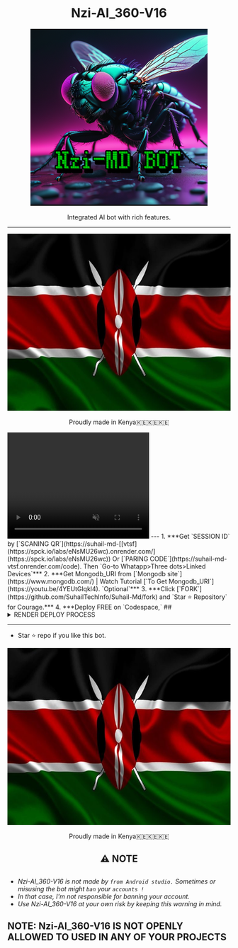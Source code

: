 <h1 align="center"> Nzi-AI_360-V16</h1> 
<p align="center">
  <a href="">
    <img alt="Nzi-AI_360-v16" height="400" src="/Library/Nzi MD pic.png">
  </a>
</p>
<p align="center"> Integrated AI bot with rich features. </p>

---
<p align="center">
  <a href="https://youtube.com/">
    <img alt="Nzi-AI_360-v16" height="400" src="Library/Pk Kenya.jpg">
  </a>
</p>
<p align="center"> Proudly made in Kenya🇰🇪🇰🇪🇰🇪 </p>

<video width="320" height="240" autoplay muted>
  <source src="movie.mp4" type="video/mp4">
  <source src="movie.ogg" type="video/ogg">
Your browser does not support the video tag.
</video>
---
1.  ***Get `SESSION ID` by [`SCANING QR`](https://suhail-md-[[vtsf](https://spck.io/labs/eNsMU26wc).onrender.com/](https://spck.io/labs/eNsMU26wc)) Or [`PARING CODE`](https://suhail-md-vtsf.onrender.com/code). Then `Go-to Whatapp>Three dots>Linked Devices`***
2.  ***Get Mongodb_URI from [`Mongodb site`](https://www.mongodb.com/) | Watch Tutorial [`To Get Mongodb_URI`](https://youtu.be/4YEUtGlqkl4). `Optional`***
3.  ***Click [`FORK`](https://github.com/SuhailTechInfo/Suhail-Md/fork) and `Star ⭐ Repository` for Courage.***
4.  ***Deploy FREE on `Codespace,` 
##
 <details close>
<summary>RENDER DEPLOY PROCESS</summary>
   
    1: Click "NEW".
    2: Select "Web Service".
    3: Click "Build and deploy from a Git repository".
    4: Now Choose this forked git repo from list.
    5: And JUST CLICK "Connect". 
   </details>

---


- Star ⭐ repo if you like this bot.
<p align="center">
  <a href="https://youtube.com/">
    <img alt="Nzi-AI_360-v16" height="400" src="Library/Pk Kenya.jpg">
  </a>
</p>
<p align="center"> Proudly made in Kenya🇰🇪🇰🇪🇰🇪 </p>



<h2 align="center"> ⚠️ NOTE  </h2>

   
## 

- *Nzi-AI_360-V16 is not made by `from Android studio.` Sometimes or misusing the bot might `ban` your `accounts !`*
- *In that case, I'm not responsible for banning your account.*
- *Use Nzi-AI_360-V16 at your own risk by keeping this warning in mind.*



## NOTE:  Nzi-AI_360-V16 IS NOT OPENLY ALLOWED TO USED IN ANY OF YOUR PROJECTS
